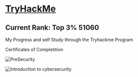 # <h1> <a href="https://tryhackme.com/p/Elzrath">TryHackMe</h1></a>
<h2> Current Rank: <b>Top 3% 51060</b></h2>

My Progress and self Study through the Tryhackme Program

Certificates of Completition

![PreSecurity](https://user-images.githubusercontent.com/105601437/202981359-ce2a33dd-d941-4510-8206-d398fdd239d9.png)

![Introduction to cybersecurity](https://user-images.githubusercontent.com/105601437/202981328-4eecd8de-474a-434a-96a2-99482206ea93.png)

